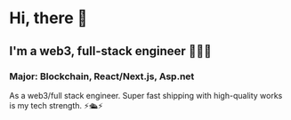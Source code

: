 <!---
- 👋 Hi, I’m @Abdowork2024
- 👀 I’m interested in ...
- 🌱 I’m currently learning ...
- 💞️ I’m looking to collaborate on ...
- 📫 How to reach me ...
- 😄 Pronouns: ...
-  Fun fact: ...
--->

<h1>Hi, there  👋</h1> 
<h2>I'm a web3, full-stack engineer 💫🧙💫 </h2>
<h3>Major: Blockchain, React/Next.js, Asp.net</h3>

As a web3/full stack engineer. Super fast shipping with high-quality works is my tech strength. ⚡️🛳️⚡️ <br/>



<!---
Abdowork2024/Abdowork2024 is a ✨ special ✨ repository because its `README.md` (this file) appears on your GitHub profile.
You can click the Preview link to take a look at your changes.
--->
